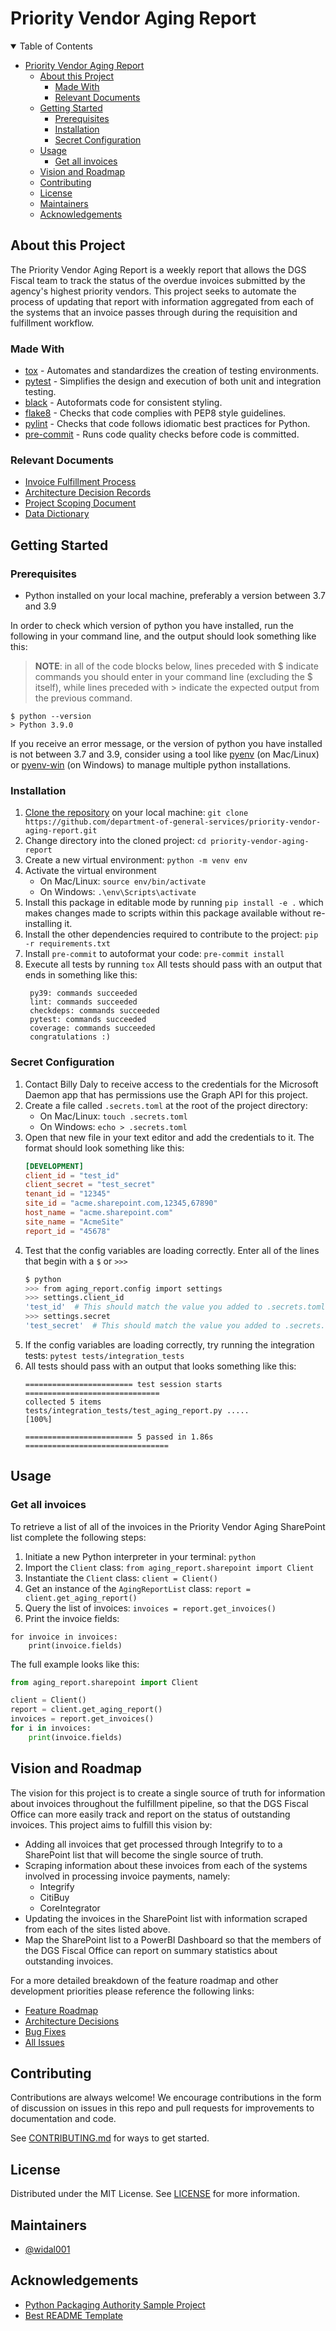 # Priority Vendor Aging Report

<details open="open">
<summary>Table of Contents</summary>

<!-- TOC -->

- [Priority Vendor Aging Report](#priority-vendor-aging-report)
  - [About this Project](#about-this-project)
    - [Made With](#made-with)
    - [Relevant Documents](#relevant-documents)
  - [Getting Started](#getting-started)
    - [Prerequisites](#prerequisites)
    - [Installation](#installation)
    - [Secret Configuration](#secret-configuration)
  - [Usage](#usage)
    - [Get all invoices](#get-all-invoices)
  - [Vision and Roadmap](#vision-and-roadmap)
  - [Contributing](#contributing)
  - [License](#license)
  - [Maintainers](#maintainers)
  - [Acknowledgements](#acknowledgements)

<!-- /TOC -->

</details>

## About this Project

The Priority Vendor Aging Report is a weekly report that allows the DGS Fiscal team to track the status of the overdue invoices submitted by the agency's highest priority vendors. This project seeks to automate the process of updating that report with information aggregated from each of the systems that an invoice passes through during the requisition and fulfillment workflow.

### Made With

<!-- TODO: Replace this list with your most critical dependencies -->

- [tox](https://tox.readthedocs.io/en/latest/) - Automates and standardizes the creation of testing environments.
- [pytest](https://docs.pytest.org/en/6.2.x/) - Simplifies the design and execution of both unit and integration testing.
- [black](https://black.readthedocs.io/en/stable/) - Autoformats code for consistent styling.
- [flake8](https://flake8.pycqa.org/en/latest/) - Checks that code complies with PEP8 style guidelines.
- [pylint](https://www.pylint.org/) - Checks that code follows idiomatic best practices for Python.
- [pre-commit](https://pre-commit.com/) - Runs code quality checks before code is committed.

### Relevant Documents

- [Invoice Fulfillment Process](docs/diagrams/invoice-fulfillment/invoice-fulfillment-process.md)
- [Architecture Decision Records](docs/adrs)
- [Project Scoping Document](docs/project-scope.md)
- [Data Dictionary](docs/data-dictionary.md)

## Getting Started

### Prerequisites

- Python installed on your local machine, preferably a version between 3.7 and 3.9

In order to check which version of python you have installed, run the following in your command line, and the output should look something like this:

> **NOTE**: in all of the code blocks below, lines preceded with $ indicate commands you should enter in your command line (excluding the $ itself), while lines preceded with > indicate the expected output from the previous command.

```
$ python --version
> Python 3.9.0
```

If you receive an error message, or the version of python you have installed is not between 3.7 and 3.9, consider using a tool like [pyenv](https://github.com/pyenv/pyenv) (on Mac/Linux) or [pyenv-win](https://github.com/pyenv-win/pyenv-win) (on Windows) to manage multiple python installations.

### Installation

1. [Clone the repository](https://docs.github.com/en/github/creating-cloning-and-archiving-repositories/cloning-a-repository-from-github/cloning-a-repository) on your local machine: `git clone https://github.com/department-of-general-services/priority-vendor-aging-report.git`
1. Change directory into the cloned project: `cd priority-vendor-aging-report`
1. Create a new virtual environment: `python -m venv env`
1. Activate the virtual environment
   - On Mac/Linux: `source env/bin/activate`
   - On Windows: `.\env\Scripts\activate`
1. Install this package in editable mode by running `pip install -e .` which makes changes made to scripts within this package available without re-installing it.
1. Install the other dependencies required to contribute to the project: `pip -r requirements.txt`
1. Install `pre-commit` to autoformat your code: `pre-commit install`
1. Execute all tests by running `tox` All tests should pass with an output that ends in something like this:
   ```
    py39: commands succeeded
    lint: commands succeeded
    checkdeps: commands succeeded
    pytest: commands succeeded
    coverage: commands succeeded
    congratulations :)
   ```

### Secret Configuration

1. Contact Billy Daly to receive access to the credentials for the Microsoft Daemon app that has permissions use the Graph API for this project.
1. Create a file called `.secrets.toml` at the root of the project directory:
   - On Mac/Linux: `touch .secrets.toml`
   - On Windows: `echo > .secrets.toml`
1. Open that new file in your text editor and add the credentials to it. The format should look something like this:
   ```toml
   [DEVELOPMENT]
   client_id = "test_id"
   client_secret = "test_secret"
   tenant_id = "12345"
   site_id = "acme.sharepoint.com,12345,67890"
   host_name = "acme.sharepoint.com"
   site_name = "AcmeSite"
   report_id = "45678"
   ```
1. Test that the config variables are loading correctly. Enter all of the lines that begin with a `$` or `>>>`
   ```bash
   $ python
   >>> from aging_report.config import settings
   >>> settings.client_id
   'test_id'  # This should match the value you added to .secrets.toml
   >>> settings.secret
   'test_secret'  # This should match the value you added to .secrets.toml
   ```
1. If the config variables are loading correctly, try running the integration tests: `pytest tests/integration_tests`
1. All tests should pass with an output that looks something like this:
   ```
   ======================== test session starts ==============================
   collected 5 items
   tests/integration_tests/test_aging_report.py .....                   [100%]

   ======================== 5 passed in 1.86s ================================
   ```

## Usage

### Get all invoices

To retrieve a list of all of the invoices in the Priority Vendor Aging SharePoint list complete the following steps:

1. Initiate a new Python interpreter in your terminal: `python`
1. Import the `Client` class: `from aging_report.sharepoint import Client`
1. Instantiate the `Client` class: `client = Client()`
1. Get an instance of the `AgingReportList` class: `report = client.get_aging_report()`
1. Query the list of invoices: `invoices = report.get_invoices()`
1. Print the invoice fields:
```
for invoice in invoices:
    print(invoice.fields)
```

The full example looks like this:

```python
from aging_report.sharepoint import Client

client = Client()
report = client.get_aging_report()
invoices = report.get_invoices()
for i in invoices:
    print(invoice.fields)
```

## Vision and Roadmap

The vision for this project is to create a single source of truth for information about invoices throughout the fulfillment pipeline, so that the DGS Fiscal Office can more easily track and report on the status of outstanding invoices. This project aims to fulfill this vision by:

- Adding all invoices that get processed through Integrify to to a SharePoint list that will become the single source of truth.
- Scraping information about these invoices from each of the systems involved in processing invoice payments, namely:
  - Integrify
  - CitiBuy
  - CoreIntegrator
- Updating the invoices in the SharePoint list with information scraped from each of the sites listed above.
- Map the SharePoint list to a PowerBI Dashboard so that the members of the DGS Fiscal Office can report on summary statistics about outstanding invoices.

For a more detailed breakdown of the feature roadmap and other development priorities please reference the following links:

- [Feature Roadmap](https://github.com/department-of-general-services/priority-vendor-aging-report/projects/1)
- [Architecture Decisions](https://github.com/department-of-general-services/priority-vendor-aging-report/projects/2)
- [Bug Fixes](https://github.com/department-of-general-services/priority-vendor-aging-report/projects/3)
- [All Issues](https://github.com/department-of-general-services/priority-vendor-aging-report/issues)

## Contributing

Contributions are always welcome! We encourage contributions in the form of discussion on issues in this repo and pull requests for improvements to documentation and code.

See [CONTRIBUTING.md](CONTRIBUTING.md) for ways to get started.

## License

Distributed under the MIT License. See [LICENSE](LICENSE) for more information.

## Maintainers

- [@widal001](https://github.com/widal001)

## Acknowledgements

- [Python Packaging Authority Sample Project](https://github.com/pypa/sampleproject)
- [Best README Template](https://github.com/othneildrew/Best-README-Template)
